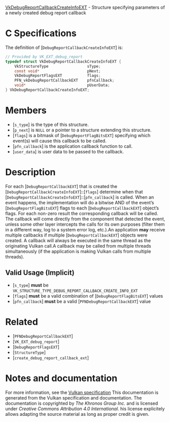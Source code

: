 [VkDebugReportCallbackCreateInfoEXT](https://www.khronos.org/registry/vulkan/specs/1.3-extensions/man/html/VkDebugReportCallbackCreateInfoEXT.html) - Structure specifying parameters of a newly created debug report callback

# C Specifications
The definition of [`DebugReportCallbackCreateInfoEXT`] is:
```c
// Provided by VK_EXT_debug_report
typedef struct VkDebugReportCallbackCreateInfoEXT {
    VkStructureType                 sType;
    const void*                     pNext;
    VkDebugReportFlagsEXT           flags;
    PFN_vkDebugReportCallbackEXT    pfnCallback;
    void*                           pUserData;
} VkDebugReportCallbackCreateInfoEXT;
```

# Members
- [`s_type`] is the type of this structure.
- [`p_next`] is `NULL` or a pointer to a structure extending this structure.
- [`flags`] is a bitmask of [`DebugReportFlagBitsEXT`] specifying which event(s) will cause this callback to be called.
- [`pfn_callback`] is the application callback function to call.
- [`user_data`] is user data to be passed to the callback.

# Description
For each [`DebugReportCallbackEXT`] that is created the
[`DebugReportCallbackCreateInfoEXT`]::[`flags`] determine when that
[`DebugReportCallbackCreateInfoEXT`]::[`pfn_callback`] is called.
When an event happens, the implementation will do a bitwise AND of the
event’s [`DebugReportFlagBitsEXT`] flags to each
[`DebugReportCallbackEXT`] object’s flags.
For each non-zero result the corresponding callback will be called.
The callback will come directly from the component that detected the event,
unless some other layer intercepts the calls for its own purposes (filter
them in a different way, log to a system error log, etc.).An application  **may**  receive multiple callbacks if multiple
[`DebugReportCallbackEXT`] objects were created.
A callback will always be executed in the same thread as the originating
Vulkan call.A callback may be called from multiple threads simultaneously (if the
application is making Vulkan calls from multiple threads).
## Valid Usage (Implicit)
-  [`s_type`] **must**  be `VK_STRUCTURE_TYPE_DEBUG_REPORT_CALLBACK_CREATE_INFO_EXT`
-  [`flags`] **must**  be a valid combination of [`DebugReportFlagBitsEXT`] values
-  [`pfn_callback`] **must**  be a valid [`PFNDebugReportCallbackEXT`] value

# Related
- [`PFNDebugReportCallbackEXT`]
- [`VK_EXT_debug_report`]
- [`DebugReportFlagsEXT`]
- [`StructureType`]
- [`create_debug_report_callback_ext`]

# Notes and documentation
For more information, see the [Vulkan specification](https://www.khronos.org/registry/vulkan/specs/1.3-extensions/html/vkspec.html)
This documentation is generated from the Vulkan specification and documentation.
The documentation is copyrighted by *The Khronos Group Inc.* and is licensed under *Creative Commons Attribution 4.0 International*.
his license explicitely allows adapting the source material as long as proper credit is given.
        